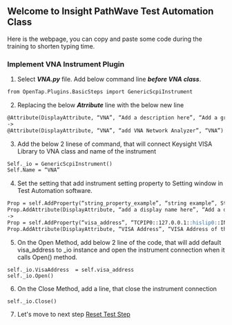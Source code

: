 ## Welcome to Insight PathWave Test Automation Class

Here is the webpage, you can copy and paste some code during the training to shorten typing time.


### Implement VNA Instrument Plugin

1. Select ***VNA.py*** file. Add below command line ***before VNA class***.
```markdown
from OpenTap.Plugins.BasicSteps import GenericScpiInstrument
```
2. Replacing the below ***Atrribute*** line with the below new line
```markdown
@Attribute(DisplayAttribute, “VNA”, “Add a description here”, “Add a group name here”)
->
@Attribute(DisplayAttribute, “VNA”, “add VNA Network Analyzer”, “VNA”)
```
3. Add the below 2 linese of command, that will connect Keysight VISA Library to VNA class and name of the instrument
```markdown
Self._io = GenericScpiInstrument()
Self.Name = “VNA”
```
4. Set the setting that add instrument setting property to Setting window in Test Automation software.
```markdown
Prop = self.AddProperty(“string_property_example”, “string example”, String)
Prop.AddAttribute(DisplayAttribute, “add a display name here”, “Add a description here”, “Add a group name here”)
->
Prop = self.AddProperty(“visa_address”, “TCPIP0::127.0.0.1::hislip0::INSTR”, String)
Prop.AddAttribute(DisplayAttribute, “VISA Address”, “VISA Address of the instrument to connect”, “VISA”)
```
5.	On the Open Method, add below 2 line of the code, that will add default visa_address to _io instance and open the instrument connection when it calls Open() method. 
```
self._io.VisaAddress  = self.visa_address
self._io.Open()
```
6.	On the Close Method, add a line, that close the instrument connection 
```
self._io.Close()
```

7. Let's move to next step [Reset Test Step](https://csprings.github.io/Code-Repo/ResetStep.html)
